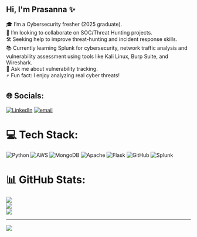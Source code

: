 ## Hi, I'm Prasanna ✨
🎓 I’m a Cybersecurity fresher (2025 graduate).<br>
🤝 I’m looking to collaborate on SOC/Threat Hunting projects.<br> 
🛠 Seeking help to improve threat-hunting and incident response skills.<br>
📚 Currently learning Splunk for cybersecurity, network traffic analysis and <br>
vulnerability assessment using tools like Kali Linux, Burp Suite, and Wireshark.<br>
💬 Ask me about vulnerability tracking.<br>
⚡ Fun fact: I enjoy analyzing real cyber threats!


## 🌐 Socials:
[![LinkedIn](https://img.shields.io/badge/LinkedIn-%230077B5.svg?logo=linkedin&logoColor=white)](https://linkedin.com/in/www.Likedin.com/in/prasanna-39t) [![email](https://img.shields.io/badge/Email-D14836?logo=gmail&logoColor=white)](mailto:prasannams147@gmail.com) 

# 💻 Tech Stack:
![Python](https://img.shields.io/badge/python-3670A0?style=for-the-badge&logo=python&logoColor=ffdd54) ![AWS](https://img.shields.io/badge/AWS-%23FF9900.svg?style=for-the-badge&logo=amazon-aws&logoColor=white) ![MongoDB](https://img.shields.io/badge/MongoDB-%234ea94b.svg?style=for-the-badge&logo=mongodb&logoColor=white) ![Apache](https://img.shields.io/badge/apache-%23D42029.svg?style=for-the-badge&logo=apache&logoColor=white) ![Flask](https://img.shields.io/badge/flask-%23000.svg?style=for-the-badge&logo=flask&logoColor=white) ![GitHub](https://img.shields.io/badge/github-%23121011.svg?style=for-the-badge&logo=github&logoColor=white) ![Splunk](https://img.shields.io/badge/splunk-%23000000.svg?style=for-the-badge&logo=splunk&logoColor=white)
# 📊 GitHub Stats:
![](https://github-readme-stats.vercel.app/api?username=Prasanna39t&theme=merko&hide_border=true&include_all_commits=false&count_private=false)<br/>
![](https://nirzak-streak-stats.vercel.app/?user=Prasanna39t&theme=merko&hide_border=true)<br/>
![](https://github-readme-stats.vercel.app/api/top-langs/?username=Prasanna39t&theme=merko&hide_border=true&include_all_commits=false&count_private=false&layout=compact)

---
[![](https://visitcount.itsvg.in/api?id=Prasanna39t&icon=0&color=0)](https://visitcount.itsvg.in)

<!-- Proudly created with GPRM ( https://gprm.itsvg.in ) -->
